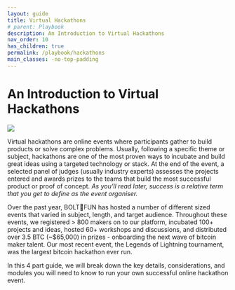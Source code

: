 ```yaml
---
layout: guide
title: Virtual Hackathons
# parent: Playbook
description: An Introduction to Virtual Hackathons
nav_order: 10
has_children: true
permalink: /playbook/hackathons
main_classes: -no-top-padding
---
```


# An Introduction to Virtual Hackathons

![](https://i.imgur.com/MFmMiLw.png)

Virtual hackathons are online events where participants gather to build products or solve complex problems. Usually, following a specific theme or subject, hackathons are one of the most proven ways to incubate and build great ideas using a targeted technology or stack. At the end of the event, a selected panel of judges (usually industry experts) assesses the projects entered and awards prizes to the teams that build the most successful product or proof of concept. *As you’ll read later, success is a relative term that you get to define as the event organiser.*

Over the past year, BOLT🔩FUN has hosted a number of different sized events that varied in subject, length, and target audience. Throughout these events, we registered > 800 makers on to our platform, incubated 100+ projects and ideas, hosted 60+ workshops and discussions, and distributed over 3.5 BTC (~$65,000) in prizes - onboarding the next wave of bitcoin maker talent. Our most recent event, the Legends of Lightning tournament, was the largest bitcoin hackathon ever run.

In this 4 part guide, we will break down the key details, considerations, and modules you will need to know to run your own successful online hackathon event.